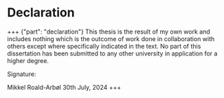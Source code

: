 # Declaration
+++ {"part": "declaration"}
This thesis is the result of my own work and includes nothing which is the outcome of work done in collaboration with others except where specifically indicated in the text. No part of this dissertation has been submitted to any other university in application for a higher degree. 

Signature: 

Mikkel Roald-Arbøl
30th July, 2024
+++
